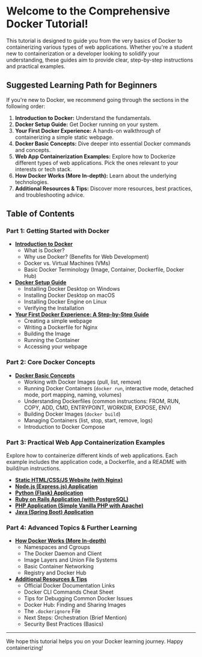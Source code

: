 # Welcome to the Comprehensive Docker Tutorial!

This tutorial is designed to guide you from the very basics of Docker to containerizing various types of web applications. Whether you're a student new to containerization or a developer looking to solidify your understanding, these guides aim to provide clear, step-by-step instructions and practical examples.

## Suggested Learning Path for Beginners

If you're new to Docker, we recommend going through the sections in the following order:

1.  **Introduction to Docker:** Understand the fundamentals.
2.  **Docker Setup Guide:** Get Docker running on your system.
3.  **Your First Docker Experience:** A hands-on walkthrough of containerizing a simple static webpage.
4.  **Docker Basic Concepts:** Dive deeper into essential Docker commands and concepts.
5.  **Web App Containerization Examples:** Explore how to Dockerize different types of web applications. Pick the ones relevant to your interests or tech stack.
6.  **How Docker Works (More In-depth):** Learn about the underlying technologies.
7.  **Additional Resources & Tips:** Discover more resources, best practices, and troubleshooting advice.

## Table of Contents

### Part 1: Getting Started with Docker

*   **[Introduction to Docker](./introduction/introduction-to-docker.md)**
    *   What is Docker?
    *   Why use Docker? (Benefits for Web Development)
    *   Docker vs. Virtual Machines (VMs)
    *   Basic Docker Terminology (Image, Container, Dockerfile, Docker Hub)
*   **[Docker Setup Guide](./setup/docker-setup-guide.md)**
    *   Installing Docker Desktop on Windows
    *   Installing Docker Desktop on macOS
    *   Installing Docker Engine on Linux
    *   Verifying the Installation
*   **[Your First Docker Experience: A Step-by-Step Guide](./introduction/first-docker-experience.md)**
    *   Creating a simple webpage
    *   Writing a Dockerfile for Nginx
    *   Building the Image
    *   Running the Container
    *   Accessing your webpage

### Part 2: Core Docker Concepts

*   **[Docker Basic Concepts](./basic-concepts/docker-basic-concepts.md)**
    *   Working with Docker Images (pull, list, remove)
    *   Running Docker Containers (`docker run`, interactive mode, detached mode, port mapping, naming, volumes)
    *   Understanding Dockerfiles (common instructions: FROM, RUN, COPY, ADD, CMD, ENTRYPOINT, WORKDIR, EXPOSE, ENV)
    *   Building Docker Images (`docker build`)
    *   Managing Containers (list, stop, start, remove, logs)
    *   Introduction to Docker Compose

### Part 3: Practical Web App Containerization Examples

Explore how to containerize different kinds of web applications. Each example includes the application code, a Dockerfile, and a README with build/run instructions.

*   **[Static HTML/CSS/JS Website (with Nginx)](./webapp-examples/static-html/README.md)**
*   **[Node.js (Express.js) Application](./webapp-examples/nodejs-app/README.md)**
*   **[Python (Flask) Application](./webapp-examples/python-app/README.md)**
*   **[Ruby on Rails Application (with PostgreSQL)](./webapp-examples/ruby-app/README.md)**
*   **[PHP Application (Simple Vanilla PHP with Apache)](./webapp-examples/php-app/README.md)**
*   **[Java (Spring Boot) Application](./webapp-examples/java-app/README.md)**

### Part 4: Advanced Topics & Further Learning

*   **[How Docker Works (More In-depth)](./advanced-topics/how-docker-works.md)**
    *   Namespaces and Cgroups
    *   The Docker Daemon and Client
    *   Image Layers and Union File Systems
    *   Basic Container Networking
    *   Registry and Docker Hub
*   **[Additional Resources & Tips](./advanced-topics/additional-resources.md)**
    *   Official Docker Documentation Links
    *   Docker CLI Commands Cheat Sheet
    *   Tips for Debugging Common Docker Issues
    *   Docker Hub: Finding and Sharing Images
    *   The `.dockerignore` File
    *   Next Steps: Orchestration (Brief Mention)
    *   Security Best Practices (Basics)

---

We hope this tutorial helps you on your Docker learning journey. Happy containerizing!
